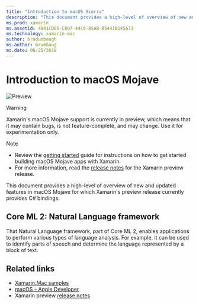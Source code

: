 ```yaml
---
title: "Introduction to macOS Sierra"
description: "This document provides a high-level of overview of new and updated features in macOS Mojave for which Xamarin's preview release currently provides C# bindings."
ms.prod: xamarin
ms.assetid: 4A41CD85-C807-44C9-85AB-B5441B145A73
ms.technology: xamarin-mac
author: bradumbaugh
ms.author: brumbaug
ms.date: 06/25/2018
---
```

# Introduction to macOS Mojave

![Preview](~/media/shared/preview.png)

> [!WARNING]
> Xamarin's macOS Mojave support is currently in preview, which means that
> it may contain bugs, is not feature-complete, and may change. Use it for
> experimentation only.

> [!NOTE]
> - Review the [getting started](~/mac/platform/introduction-to-macos-mojave/get-started.md)
>   guide for instructions on how to get started building macOS Mojave apps
>   with Xamarin.
> - For more information, read the
>   [release notes](https://releases.xamarin.com/preview-release-xcode-10-beta/)
>   for the Xamarin preview release.

This document provides a high-level of overview of new and updated
features in macOS Mojave for which Xamarin's preview release currently
provides C# bindings.

## Core ML 2: Natural Language framework

That Natural Language framework, part of Core ML 2, enables applications
to perform various types of language analysis. For example, it can be used
to identify parts of speech and determine the language represented by a
block of text.

## Related links

- [Xamarin.Mac samples](https://developer.xamarin.com/samples/mac/)
- [macOS – Apple Developer](https://developer.apple.com/macos/)
- Xamarin preview [release notes](https://releases.xamarin.com/preview-release-xcode-10-beta/)
